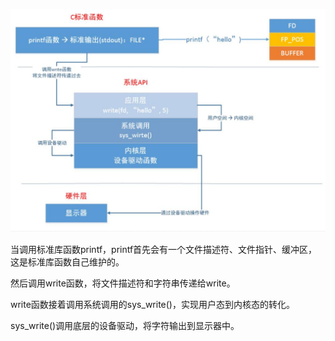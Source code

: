 ![](img/linux/标准库函数与系统函数.jpg)

当调用标准库函数printf，printf首先会有一个文件描述符、文件指针、缓冲区，这是标准库函数自己维护的。

然后调用write函数，将文件描述符和字符串传递给write。

write函数接着调用系统调用的sys_write()，实现用户态到内核态的转化。

sys_write()调用底层的设备驱动，将字符输出到显示器中。